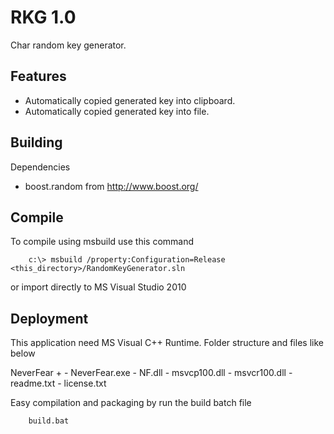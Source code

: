 RKG 1.0
=============

Char random key generator.


Features 
---------

- Automatically copied generated key into clipboard.
- Automatically copied generated key into file.

Building
--------

Dependencies

- boost.random from http://www.boost.org/


Compile
-------

To compile using msbuild use this command
```
	c:\> msbuild /property:Configuration=Release <this_directory>/RandomKeyGenerator.sln
```
or import directly to MS Visual Studio 2010


Deployment
----------

This application need MS Visual C++ Runtime. Folder structure and files like below

NeverFear +
		  - NeverFear.exe
		  - NF.dll
		  - msvcp100.dll
		  - msvcr100.dll
		  - readme.txt
		  - license.txt

Easy compilation and packaging by run the build batch file
```
	build.bat
```


